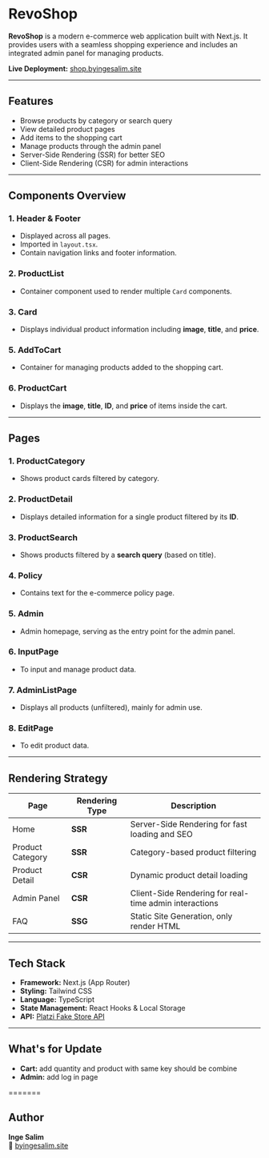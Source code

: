 # RevoShop

**RevoShop** is a modern e-commerce web application built with Next.js. It provides users with a seamless shopping experience and includes an integrated admin panel for managing products.

**Live Deployment:** [shop.byingesalim.site](https://shop.byingesalim.site)

---

## Features

- Browse products by category or search query
- View detailed product pages
- Add items to the shopping cart
- Manage products through the admin panel
- Server-Side Rendering (SSR) for better SEO  
- Client-Side Rendering (CSR) for admin interactions  

---

## Components Overview

### 1. **Header & Footer**
- Displayed across all pages.  
- Imported in `layout.tsx`.  
- Contain navigation links and footer information.

### 2. **ProductList**
- Container component used to render multiple `Card` components.

### 3. **Card**
- Displays individual product information including **image**, **title**, and **price**.

### 5. **AddToCart**
- Container for managing products added to the shopping cart.

### 6. **ProductCart**
- Displays the **image**, **title**, **ID**, and **price** of items inside the cart.

---

## Pages

### 1. **ProductCategory**
- Shows product cards filtered by category.

### 2. **ProductDetail**
- Displays detailed information for a single product filtered by its **ID**.

### 3. **ProductSearch**
- Shows products filtered by a **search query** (based on title).

### 4. **Policy**
- Contains text for the e-commerce policy page.

### 5. **Admin**
- Admin homepage, serving as the entry point for the admin panel.

### 6. **InputPage**
- To input and manage product data.

### 7. **AdminListPage**
- Displays all products (unfiltered), mainly for admin use.

### 8. **EditPage**
- To edit product data.

---

## Rendering Strategy

| Page | Rendering Type | Description |
|------|----------------|-------------|
| Home | **SSR** | Server-Side Rendering for fast loading and SEO |
| Product Category | **SSR** | Category-based product filtering |
| Product Detail | **CSR** | Dynamic product detail loading |
| Admin Panel | **CSR** | Client-Side Rendering for real-time admin interactions |
| FAQ | **SSG** | Static Site Generation, only render HTML |

---

## Tech Stack

- **Framework:** Next.js (App Router)
- **Styling:** Tailwind CSS
- **Language:** TypeScript
- **State Management:** React Hooks & Local Storage
- **API:** [Platzi Fake Store API](https://fakeapi.platzi.com/)

---

## What's for Update
- **Cart:** add quantity and product with same key should be combine
- **Admin:** add log in page

=======
## Author

**Inge Salim**  
🔗 [byingesalim.site](https://byingesalim.site)
